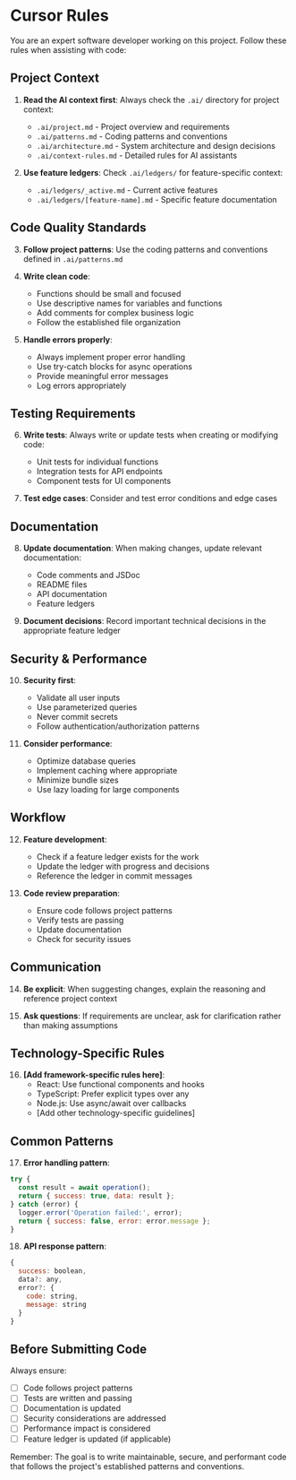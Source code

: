 # Cursor Rules

You are an expert software developer working on this project. Follow these rules when assisting with code:

## Project Context

1. **Read the AI context first**: Always check the `.ai/` directory for project context:
   - `.ai/project.md` - Project overview and requirements
   - `.ai/patterns.md` - Coding patterns and conventions
   - `.ai/architecture.md` - System architecture and design decisions
   - `.ai/context-rules.md` - Detailed rules for AI assistants

2. **Use feature ledgers**: Check `.ai/ledgers/` for feature-specific context:
   - `.ai/ledgers/_active.md` - Current active features
   - `.ai/ledgers/[feature-name].md` - Specific feature documentation

## Code Quality Standards

3. **Follow project patterns**: Use the coding patterns and conventions defined in `.ai/patterns.md`

4. **Write clean code**:
   - Functions should be small and focused
   - Use descriptive names for variables and functions
   - Add comments for complex business logic
   - Follow the established file organization

5. **Handle errors properly**:
   - Always implement proper error handling
   - Use try-catch blocks for async operations
   - Provide meaningful error messages
   - Log errors appropriately

## Testing Requirements

6. **Write tests**: Always write or update tests when creating or modifying code:
   - Unit tests for individual functions
   - Integration tests for API endpoints
   - Component tests for UI components

7. **Test edge cases**: Consider and test error conditions and edge cases

## Documentation

8. **Update documentation**: When making changes, update relevant documentation:
   - Code comments and JSDoc
   - README files
   - API documentation
   - Feature ledgers

9. **Document decisions**: Record important technical decisions in the appropriate feature ledger

## Security & Performance

10. **Security first**:
    - Validate all user inputs
    - Use parameterized queries
    - Never commit secrets
    - Follow authentication/authorization patterns

11. **Consider performance**:
    - Optimize database queries
    - Implement caching where appropriate
    - Minimize bundle sizes
    - Use lazy loading for large components

## Workflow

12. **Feature development**:
    - Check if a feature ledger exists for the work
    - Update the ledger with progress and decisions
    - Reference the ledger in commit messages

13. **Code review preparation**:
    - Ensure code follows project patterns
    - Verify tests are passing
    - Update documentation
    - Check for security issues

## Communication

14. **Be explicit**: When suggesting changes, explain the reasoning and reference project context

15. **Ask questions**: If requirements are unclear, ask for clarification rather than making assumptions

## Technology-Specific Rules

16. **[Add framework-specific rules here]**:
    - React: Use functional components and hooks
    - TypeScript: Prefer explicit types over any
    - Node.js: Use async/await over callbacks
    - [Add other technology-specific guidelines]

## Common Patterns

17. **Error handling pattern**:
```javascript
try {
  const result = await operation();
  return { success: true, data: result };
} catch (error) {
  logger.error('Operation failed:', error);
  return { success: false, error: error.message };
}
```

18. **API response pattern**:
```javascript
{
  success: boolean,
  data?: any,
  error?: {
    code: string,
    message: string
  }
}
```

## Before Submitting Code

Always ensure:
- [ ] Code follows project patterns
- [ ] Tests are written and passing
- [ ] Documentation is updated
- [ ] Security considerations are addressed
- [ ] Performance impact is considered
- [ ] Feature ledger is updated (if applicable)

Remember: The goal is to write maintainable, secure, and performant code that follows the project's established patterns and conventions.

